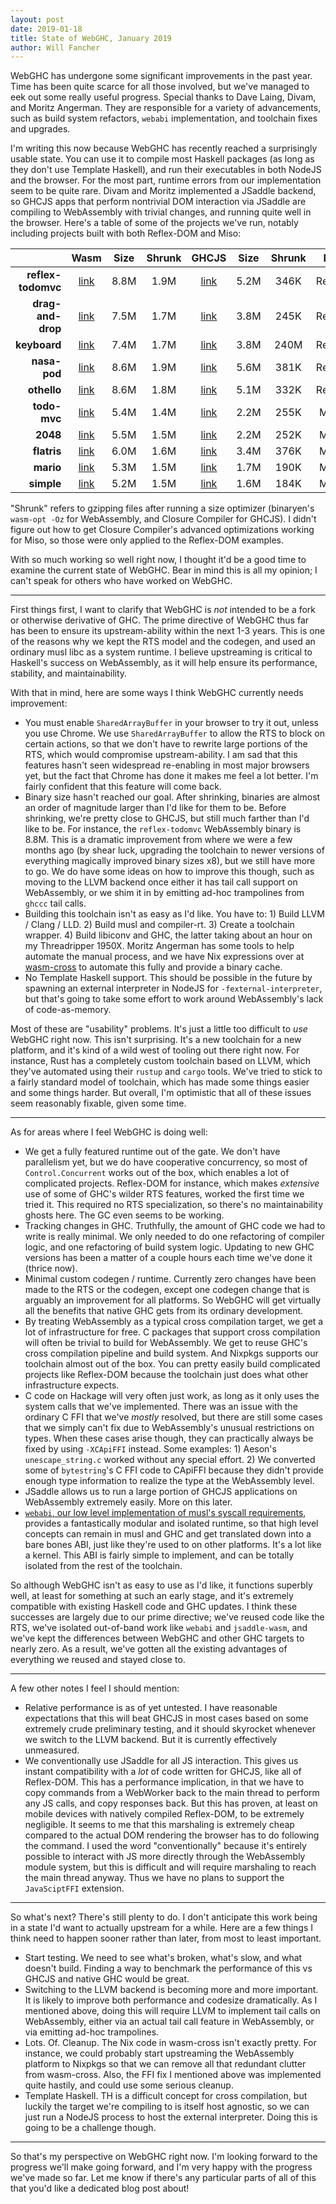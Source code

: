 ```yaml
---
layout: post
date: 2019-01-18
title: State of WebGHC, January 2019
author: Will Fancher
---
```


WebGHC has undergone some significant improvements in the past year. Time has been quite scarce for all those involved, but we've managed to eek out some really useful progress. Special thanks to Dave Laing, Divam, and Moritz Angerman. They are responsible for a variety of advancements, such as build system refactors, `webabi` implementation, and toolchain fixes and upgrades.

I'm writing this now because WebGHC has recently reached a surprisingly usable state. You can use it to compile most Haskell packages (as long as they don't use Template Haskell), and run their executables in both NodeJS and the browser. For the most part, runtime errors from our implementation seem to be quite rare. Divam and Moritz implemented a JSaddle backend, so GHCJS apps that perform nontrivial DOM interaction via JSaddle are compiling to WebAssembly with trivial changes, and running quite well in the browser. Here's a table of some of the projects we've run, notably including projects built with both Reflex-DOM and Miso:

|                    | Wasm                                                  | Size | Shrunk | GHCJS                                                  | Size | Shrunk | Lib    |
|-------------------:|:-----------------------------------------------------:|:----:|:------:|:------------------------------------------------------:|:----:|:------:|:------:|
| **reflex-todomvc** | [link](/examples/2019-01-18/wasm-app-reflex-todomvc/) | 8.8M | 1.9M   | [link](/examples/2019-01-18/ghcjs-app-reflex-todomvc/) | 5.2M | 346K   | Reflex |
| **drag-and-drop**  | [link](/examples/2019-01-18/wasm-app-draganddrop/)    | 7.5M | 1.7M   | [link](/examples/2019-01-18/ghcjs-app-draganddrop/)    | 3.8M | 245K   | Reflex |
| **keyboard**       | [link](/examples/2019-01-18/wasm-app-keyboard/)       | 7.4M | 1.7M   | [link](/examples/2019-01-18/ghcjs-app-keyboard/)       | 3.8M | 240M   | Reflex |
| **nasa-pod**       | [link](/examples/2019-01-18/wasm-app-nasapod/)        | 8.6M | 1.9M   | [link](/examples/2019-01-18/ghcjs-app-nasapod/)        | 5.6M | 381K   | Reflex |
| **othello**        | [link](/examples/2019-01-18/wasm-app-othello/)        | 8.6M | 1.8M   | [link](/examples/2019-01-18/ghcjs-app-othello/)        | 5.1M | 332K   | Reflex |
| **todo-mvc**       | [link](/examples/2019-01-18/wasm-app-todo-mvc/)       | 5.4M | 1.4M   | [link](/examples/2019-01-18/ghcjs-app-todo-mvc/)       | 2.2M | 255K   | Miso   |
| **2048**           | [link](/examples/2019-01-18/wasm-app-2048/)           | 5.5M | 1.5M   | [link](/examples/2019-01-18/ghcjs-app-2048/)           | 2.2M | 252K   | Miso   |
| **flatris**        | [link](/examples/2019-01-18/wasm-app-flatris/)        | 6.0M | 1.6M   | [link](/examples/2019-01-18/ghcjs-app-flatris/)        | 3.4M | 376K   | Miso   |
| **mario**          | [link](/examples/2019-01-18/wasm-app-mario/)          | 5.3M | 1.5M   | [link](/examples/2019-01-18/ghcjs-app-mario/)          | 1.7M | 190K   | Miso   |
| **simple**         | [link](/examples/2019-01-18/wasm-app-simple/)         | 5.2M | 1.5M   | [link](/examples/2019-01-18/ghcjs-app-simple/)         | 1.6M | 184K   | Miso   |

"Shrunk" refers to gzipping files after running a size optimizer (binaryen's `wasm-opt -Oz` for WebAssembly, and Closure Compiler for GHCJS). I didn't figure out how to get Closure Compiler's advanced optimizations working for Miso, so those were only applied to the Reflex-DOM examples.

With so much working so well right now, I thought it'd be a good time to examine the current state of WebGHC. Bear in mind this is all my opinion; I can't speak for others who have worked on WebGHC.

---

First things first, I want to clarify that WebGHC is *not* intended to be a fork or otherwise derivative of GHC. The prime directive of WebGHC thus far has been to ensure its upstream-ability within the next 1-3 years. This is one of the reasons why we kept the RTS model and the codegen, and used an ordinary musl libc as a system runtime. I believe upstreaming is critical to Haskell's success on WebAssembly, as it will help ensure its performance, stability, and maintainability.

With that in mind, here are some ways I think WebGHC currently needs improvement:

- You must enable `SharedArrayBuffer` in your browser to try it out, unless you use Chrome. We use `SharedArrayBuffer` to allow the RTS to block on certain actions, so that we don't have to rewrite large portions of the RTS, which would compromise upstream-ability. I am sad that this features hasn't seen widespread re-enabling in most major browsers yet, but the fact that Chrome has done it makes me feel a lot better. I'm fairly confident that this feature will come back.
- Binary size hasn't reached our goal. After shrinking, binaries are almost an order of magnitude larger than I'd like for them to be. Before shrinking, we're pretty close to GHCJS, but still much farther than I'd like to be. For instance, the `reflex-todomvc` WebAssembly binary is 8.8M. This is a dramatic improvement from where we were a few months ago (by shear luck, upgrading the toolchain to newer versions of everything magically improved binary sizes x8), but we still have more to go. We do have some ideas on how to improve this though, such as moving to the LLVM backend once either it has tail call support on WebAssembly, or we shim it in by emitting ad-hoc trampolines from `ghccc` tail calls.
- Building this toolchain isn't as easy as I'd like. You have to: 1) Build LLVM / Clang / LLD. 2) Build musl and compiler-rt. 3) Create a toolchain wrapper. 4) Build libiconv and GHC, the latter taking about an hour on my Threadripper 1950X. Moritz Angerman has some tools to help automate the manual process, and we have Nix expressions over at [wasm-cross](https://github.com/WebGHC/wasm-cross) to automate this fully and provide a binary cache.
- No Template Haskell support. This should be possible in the future by spawning an external interpreter in NodeJS for `-fexternal-interpreter`, but that's going to take some effort to work around WebAssembly's lack of code-as-memory.

Most of these are "usability" problems. It's just a little too difficult to *use* WebGHC right now. This isn't surprising. It's a new toolchain for a new platform, and it's kind of a wild west of tooling out there right now. For instance, Rust has a completely custom toolchain based on LLVM, which they've automated using their `rustup` and `cargo` tools. We've tried to stick to a fairly standard model of toolchain, which has made some things easier and some things harder. But overall, I'm optimistic that all of these issues seem reasonably fixable, given some time.

---

As for areas where I feel WebGHC is doing well:

- We get a fully featured runtime out of the gate. We don't have parallelism yet, but we do have cooperative concurrency, so most of `Control.Concurrent` works out of the box, which enables a lot of complicated projects. Reflex-DOM for instance, which makes *extensive* use of some of GHC's wilder RTS features, worked the first time we tried it. This required no RTS specialization, so there's no maintainability ghosts here. The GC even seems to be working.
- Tracking changes in GHC. Truthfully, the amount of GHC code we had to write is really minimal. We only needed to do one refactoring of compiler logic, and one refactoring of build system logic. Updating to new GHC versions has been a matter of a couple hours each time we've done it (thrice now).
- Minimal custom codegen / runtime. Currently zero changes have been made to the RTS or the codegen, except one codegen change that is arguably an improvement for all platforms. So WebGHC will get virtually all the benefits that native GHC gets from its ordinary development.
- By treating WebAssembly as a typical cross compilation target, we get a lot of infrastructure for free. C packages that support cross compilation will often be trivial to build for WebAssembly. We get to reuse GHC's cross compilation pipeline and build system. And Nixpkgs supports our toolchain almost out of the box. You can pretty easily build complicated projects like Reflex-DOM because the toolchain just does what other infrastructure expects.
- C code on Hackage will very often just work, as long as it only uses the system calls that we've implemented. There was an issue with the ordinary C FFI that we've *mostly* resolved, but there are still some cases that we simply can't fix due to WebAssembly's unusual restrictions on types. When these cases arise though, they can practically always be fixed by using `-XCApiFFI` instead. Some examples: 1) Aeson's `unescape_string.c` worked without any special effort. 2) We converted some of `bytestring`'s C FFI code to CApiFFI because they didn't provide enough type information to realize the type at the WebAssembly level.
- JSaddle allows us to run a large portion of GHCJS applications on WebAssembly extremely easily. More on this later.
- [`webabi`, our low level implementation of musl's syscall requirements](https://github.com/WebGHC/webabi), provides a fantastically modular and isolated runtime, so that high level concepts can remain in musl and GHC and get translated down into a bare bones ABI, just like they're used to on other platforms. It's a lot like a kernel. This ABI is fairly simple to implement, and can be totally isolated from the rest of the toolchain.

So although WebGHC isn't as easy to use as I'd like, it functions superbly well, at least for something at such an early stage, and it's extremely compatible with existing Haskell code and GHC updates. I think these successes are largely due to our prime directive; we've reused code like the RTS, we've isolated out-of-band work like `webabi` and `jsaddle-wasm`, and we've kept the differences between WebGHC and other GHC targets to nearly zero. As a result, we've gotten all the existing advantages of everything we reused and stayed close to.

---

A few other notes I feel I should mention:

- Relative performance is as of yet untested. I have reasonable expectations that this will beat GHCJS in most cases based on some extremely crude preliminary testing, and it should skyrocket whenever we switch to the LLVM backend. But it is currently effectively unmeasured.
- We conventionally use JSaddle for all JS interaction. This gives us instant compatibility with a *lot* of code written for GHCJS, like all of Reflex-DOM. This has a performance implication, in that we have to copy commands from a WebWorker back to the main thread to perform any JS calls, and copy responses back. But this has proven, at least on mobile devices with natively compiled Reflex-DOM, to be extremely negligible. It seems to me that this marshaling is extremely cheap compared to the actual DOM rendering the browser has to do following the command. I used the word "conventionally" because it's entirely possible to interact with JS more directly through the WebAssembly module system, but this is difficult and will require marshaling to reach the main thread anyway. Thus we have no plans to support the `JavaSciptFFI` extension.

---

So what's next? There's still plenty to do. I don't anticipate this work being in a state I'd want to actually upstream for a while. Here are a few things I think need to happen sooner rather than later, from most to least important.

- Start testing. We need to see what's broken, what's slow, and what doesn't build. Finding a way to benchmark the performance of this vs GHCJS and native GHC would be great.
- Switching to the LLVM backend is becoming more and more important. It is likely to improve both performance and codesize dramatically. As I mentioned above, doing this will require LLVM to implement tail calls on WebAssembly, either via an actual tail call feature in WebAssembly, or via emitting ad-hoc trampolines.
- Lots. Of. Cleanup. The Nix code in wasm-cross isn't exactly pretty. For instance, we could probably start upstreaming the WebAssembly platform to Nixpkgs so that we can remove all that redundant clutter from wasm-cross. Also, the FFI fix I mentioned above was implemented quite hastily, and could use some serious cleanup.
- Template Haskell. TH is a difficult concept for cross compilation, but luckily the target we're compiling to is itself host agnostic, so we can just run a NodeJS process to host the external interpreter. Doing this is going to be a challenge though.

---

So that's my perspective on WebGHC right now. I'm looking forward to the progress we'll make going forward, and I'm very happy with the progress we've made so far. Let me know if there's any particular parts of all of this that you'd like a dedicated blog post about!
